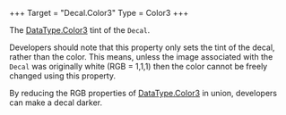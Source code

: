 +++
Target = "Decal.Color3"
Type = Color3
+++

The [DataType.Color3](https://developer.roblox.com/search#stq=Color3) tint of the `Decal`.Developers should note that this property only sets the tint of the decal, rather than the color. This means, unless the image associated with the `Decal` was originally white (RGB = 1,1,1) then the color cannot be freely changed using this property.By reducing the RGB properties of [DataType.Color3](https://developer.roblox.com/search#stq=Color3) in union, developers can make a decal darker.